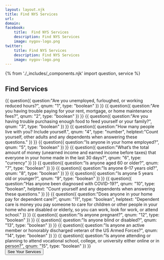 ```yaml
---
layout: layout.njk
title: Find NYS Services
url: 
domain: 
facebook:
    title:  Find NYS Services
    description: Find NYS Services
    image: nygov-logo.png
twitter:
    title: Find NYS Services
    description: Find NYS Services
    image: nygov-logo.png
---
```

{% from './_includes/_components.njk' import question, service %}
<section  class="m-auto mt-8 pb-8">
    <h1 class="nysds-text-36 font-extrabold mb-4 w-full text-center">Find Services</h1>
    <form 
        class="flex flex-col items-center justify-center"
        x-data="{ q1: '', q2: '', q3: '', q4: '', q5: '', q6: '', q7: '', q8: '', q9: '', q10: '', q11: '', q12: '', q13: '', q14: '', q15: ''}" 
        @submit.prevent>
{{
    question({
        question:"Are you unemployed, furloughed, or working reduced hours?",
        qnum: "1",
        type: "boolean"
    })
}}
{{
    question({
        question:"Are you having trouble paying for your rent, mortgage, or home maintenance fees?",
        qnum: "2",
        type: "boolean"
    })
}}
{{
    question({
        question:"Are you having trouble purchasing enough food to feed yourself or your family?",
        qnum: "3",
        type: "boolean"
    })
}}
{{
    question({
        question:"How many people live with you? Include yourself.",
        qnum: "4",
        type: "number",
        helptext:"Count yourself, other adults and any dependents when answering these questions."
    })
}}
{{
    question({
        question:"Is anyone in your home employed?",
        qnum: "5",
        type: "boolean"
    })
}}
{{
    question({
        question:"What’s the total amount of money (unearned income and earned income before taxes) that everyone in your home made in the last 30 days?",
        qnum: "6",
        type: "currency"
    })
}}
{{
    question({
        question:"Is anyone aged 60 or older?",
        qnum: "7",
        type: "boolean"
    })
}}
{{
    question({
        question:"Is anyone 6–17 years old?",
        qnum: "8",
        type: "boolean"
    })
}}
{{
    question({
        question:"Is anyone 5 years old or younger?",
        qnum: "9",
        type: "boolean"
    })
}}
{{
    question({
        question:"Has anyone been diagnosed with COVID-19?",
        qnum: "10",
        type: "boolean",
        helptext: "Count yourself and any dependents when answering these questions."
    })
}}
{{
    question({
        question:"Does anyone in your home pay for dependent care?",
        qnum: "11",
        type: "boolean",
        helptext: "Dependent care is money you pay someone to care for children or other people in your home who are disabled or elderly, so you can work, look for work, or attend school."
    })
}}
{{
    question({
        question:"Is anyone pregnant?",
        qnum: "12",
        type: "boolean"
    })
}}
{{
    question({
        question:"Is anyone blind or disabled?",
        qnum: "13",
        type: "boolean"
    })
}}
{{
    question({
        question:"Is anyone an active member or honorably discharged veteran of the US Armed Forces?",
        qnum: "14",
        type: "boolean"
    })
}}
{{
    question({
        question:"Is anyone attending or planning to attend vocational school, college, or university either online or in person?",
        qnum: "15",
        type: "boolean"
    })
}}
 <div class="w-full flex justify-center">
        <button @click="resultsarea.hidden = false;$refs.results.scrollIntoView({behavior:'smooth'})" class="p-4 m-4 bg-ny-blue text-white rounded-xl font-bold hover:bg-black" id="seeServices"> See Your Services </button>
        </div>
        <div id="resultsarea" hidden x-ref="results" class="w-full md:w-2/3">
        {{
            service({
                service:"Child Care Subsidy Program",
                formula: "(q11 == 'yes' && (q6 * 12) <= (16140 + (q4 * 8840))) || (q8 == 'yes' && q9 == 'yes')",
                description: "A brief description of this awesome service for you.",
                link:"https://ny.gov",
                linktext:"See if you qualify"
            })
        }}
        {{
            service({
                service:"Unemployment Assistance",
                formula: "q1 == 'yes'",
                description: "A brief description of this awesome service for you.",
                link:"https://ny.gov",
                linktext:"See if you qualify"
            })
        }}
        {{
            service({
                service:"Supplemental Nutrition Assistance Program (SNAP)",
                formula: "((q11 == 'yes' || q13 == 'yes' || q7 == 'yes') && (q6 <= (2265 + ((q4 - 1) * 787)))) || ((q5 == 'yes') && (q6 <= (1699 + ((q4 -1) * 590)))) || ((q5 == 'no' && q13 == 'no' && q7 == 'no' && q11 == 'no') && (q6 <= (1473 + ((q4 - 1) * 511))))",
                description: "A brief description of this awesome service for you.",
                link:"https://ny.gov",
                linktext:"See if you qualify"
            })
        }}
        {{
            service({
                service:"Home Energy Assistance Program (HEAP)",
                formula: "((q4 <= 6) && (q6 <= (2852 + ((q4 - 1) * 878)))) || ((q4 <= 11) && (q6 <= (7405 + ((q4 - 7) * 165)))) || ((q4 == '12') && (q6 <= 8228)) || ((q4 >= 13) && (q6 <= (8228 + ((q4 - 12) * 590))))",
                description: "A brief description of this awesome service for you.",
                link:"https://ny.gov",
                linktext:"See if you qualify"
            })
        }}
        {{
            service({
                service:"Section 8 Housing Choice Voucher Program",
                formula: "(q2 == 'yes')",
                description: "A brief description of this awesome service for you.",
                link:"https://ny.gov",
                linktext:"See if you qualify"
            })
        }}
        {{
            service({
                service:"Paid Family Leave for Bonding",
                formula: "(q1 == 'no') && (q9 == 'yes')",
                description: "A brief description of this awesome service for you.",
                link:"https://ny.gov",
                linktext:"See if you qualify"
            })
        }}
        {{
            service({
                service:"Medicare",
                formula: "(q7 == 'yes') || (q13 == 'yes')",
                description: "A brief description of this awesome service for you.",
                link:"https://ny.gov",
                linktext:"See if you qualify"
            })
        }}
        {{
            service({
                service:"Women, Infants, and Children’s Program (WIC)",
                formula: "(q3 == 'yes') && (q9 == 'yes' || q12 == 'yes')",
                description: "A brief description of this awesome service for you.",
                link:"https://ny.gov",
                linktext:"See if you qualify"
            })
        }}
        {{
            service({
                service:"Disability Benefits Claim",
                formula: "(q13 == 'yes')",
                description: "A brief description of this awesome service for you.",
                link:"https://ny.gov",
                linktext:"See if you qualify"
            })
        }}
        {{
            service({
                service:"Adult Career and Continuing Education Services - Vocational Rehabilitation (ACCES-VR)",
                formula: "(q13 == 'yes')",
                description: "A brief description of this awesome service for you.",
                link:"https://ny.gov",
                linktext:"See if you qualify"
            })
        }}
        {{
            service({
                service:"Shared Work Program",
                formula: "(q1 == 'yes' && q5 == 'yes')",
                description: "A brief description of this awesome service for you.",
                link:"https://ny.gov",
                linktext:"See if you qualify"
            })
        }}
        {{
            service({
                service:"Child Health Plus",
                formula: "(q8 == 'yes' || q9 == 'yes')",
                description: "A brief description of this awesome service for you.",
                link:"https://ny.gov",
                linktext:"See if you qualify"
            })
        }}
        {{
            service({
                service:"Paid Family Leave for Family Care",
                formula: "(q1 == 'no')",
                description: "A brief description of this awesome service for you.",
                link:"https://ny.gov",
                linktext:"See if you qualify"
            })
        }}
        {{
            service({
                service:"Paid Family Leave for Military Families",
                formula: "(q1 == 'no' && q14 == 'yes')",
                description: "A brief description of this awesome service for you.",
                link:"https://ny.gov",
                linktext:"See if you qualify"
            })
        }}
        {{
            service({
                service:"NYS Tuition Assistance Program (TAP)",
                formula: "(q15 == 'yes') && (q6 < (80000/12))",
                description: "A brief description of this awesome service for you.",
                link:"https://ny.gov",
                linktext:"See if you qualify"
            })
        }}
        {{
            service({
                service:"New York State Veterans Blind Annuity Program",
                formula: "(q13 == 'yes' && q14 == 'yes')",
                description: "A brief description of this awesome service for you.",
                link:"https://ny.gov",
                linktext:"See if you qualify"
            })
        }}
        {{
            service({
                service:"Veteran Disability Compensation",
                formula: "(q13 == 'yes' && q14 == 'yes')",
                description: "A brief description of this awesome service for you.",
                link:"https://ny.gov",
                linktext:"See if you qualify"
            })
        }}
        {{
            service({
                service:"Aid for Part Time Study",
                formula: "(q15 == 'yes') && ((q6 * 12) < 50550)",
                description: "A brief description of this awesome service for you.",
                link:"https://ny.gov",
                linktext:"See if you qualify"
            })
        }}
        {{
            service({
                service:"Find a COVID-19 Testing Site Near You",
                formula: "q1 == ('yes') || ('no')",
                description: "A brief description of this awesome service for you.",
                link:"https://ny.gov",
                linktext:"See if you qualify"
            })
        }}
        {{
            service({
                service:"COVID-19 Quarantine Leave",
                formula: "(q10 == 'yes' && q5 == 'yes')",
                description: "A brief description of this awesome service for you.",
                link:"https://ny.gov",
                linktext:"See if you qualify"
            })
        }}
        {{
            service({
                service:"New York State Domestic Violence and Sexual Violence Hotline",
                formula: "q1 == ('yes') || ('no')",
                description: "A brief description of this awesome service for you.",
                link:"https://ny.gov",
                linktext:"See if you qualify"
            })
        }}
        {{
            service({
                service:"Find a Job",
                formula: "q1 == 'yes'",
                description: "A brief description of this awesome service for you.",
                link:"https://ny.gov",
                linktext:"See if you qualify"
            })
        }}
        {{
            service({
                service:"Housing Resources During COVID-19",
                formula: "(q10 == 'yes' && q2 == 'yes')",
                description: "A brief description of this awesome service for you.",
                link:"https://ny.gov",
                linktext:"See if you qualify"
            })
        }}
        {{
            service({
                service:"Find a Food Bank Near You",
                formula: "q3 == 'yes'",
                description: "A brief description of this awesome service for you.",
                link:"https://ny.gov",
                linktext:"See if you qualify"
            })
        }}
        {{
            service({
                service:"COVID-19 Emotional Support Helpline and Other Mental Health Resources",
                formula: "q1 == ('yes') || ('no')",
                description: "A brief description of this awesome service for you.",
                link:"https://ny.gov",
                linktext:"See if you qualify"
            })
        }}
        {{
            service({
                service:"COVID-Related Health Insurance Information and Resources",
                formula: "q10 == 'yes'",
                description: "A brief description of this awesome service for you.",
                link:"https://ny.gov",
                linktext:"See if you qualify"
            })
        }}
        {{
            service({
                service:"Find Meals for Kids When Schools are Closed",
                formula: "(q3 == 'yes' && q8 == 'yes')",
                description: "A brief description of this awesome service for you.",
                link:"https://ny.gov",
                linktext:"See if you qualify"
            })
        }}
        {{
            service({
                service:"Accessing Addiction Services During COVID",
                formula: "q1 == ('yes') || ('no')",
                description: "A brief description of this awesome service for you.",
                link:"https://ny.gov",
                linktext:"See if you qualify"
            })
        }}
        {{
            service({
                service:"COVID-19 resources for New Americans",
                formula: "q1 == ('yes') || ('no')",
                description: "A brief description of this awesome service for you.",
                link:"https://ny.gov",
                linktext:"See if you qualify"
            })
        }}
        {{
            service({
                service:"Find Diaper Assistance in Your Area",
                formula: "q12 == 'yes' || q9 == 'yes'",
                description: "A brief description of this awesome service for you.",
                link:"https://ny.gov",
                linktext:"See if you qualify"
            })
        }}
        {{
            service({
                service:"Temporary Assistance",
                formula: "q6 <= (1063 + ((q4 - 1) * 373))",
                description: "A brief description of this awesome service for you.",
                link:"https://ny.gov",
                linktext:"See if you qualify"
            })
        }}
        {{
            service({
                service:"File Your Taxes for Free Online",
                formula: "q1 == ('yes') || ('no')",
                description: "A brief description of this awesome service for you.",
                link:"https://ny.gov",
                linktext:"See if you qualify"
            })
        }}
        {{
            service({
                service:"Veterans Non-Service Connected Pension",
                formula: "q14 == 'yes'",
                description: "A brief description of this awesome service for you.",
                link:"https://ny.gov",
                linktext:"See if you qualify"
            })
        }}
        {{
            service({
                service:"Homeowner Assistance Fund",
                formula: "q2 == 'yes'",
                description: "A brief description of this awesome service for you.",
                link:"https://ny.gov",
                linktext:"See if you qualify"
            })
        }}
        {{
            service({
                service:"Emergency Rental Assistance Program",
                formula: "q2 == 'yes'",
                description: "A brief description of this awesome service for you.",
                link:"https://ny.gov",
                linktext:"See if you qualify"
            })
        }}
        {{
            service({
                service:"Get a COVID-19 Vaccine",
                formula: "q1 == ('yes') || ('no')",
                description: "A brief description of this awesome service for you.",
                link:"https://ny.gov",
                linktext:"See if you qualify"
            })
        }}
        </div>
    </form>
</section>